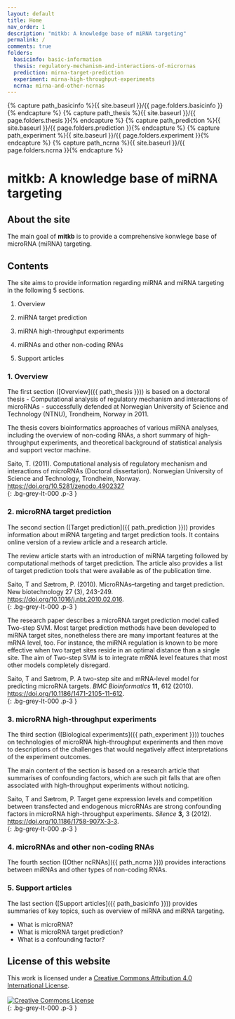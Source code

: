 ```yaml
---
layout: default
title: Home
nav_order: 1
description: "mitkb: A knowledge base of miRNA targeting"
permalink: /
comments: true
folders:
  basicinfo: basic-information
  thesis: regulatory-mechanism-and-interactions-of-micrornas
  prediction: mirna-target-prediction
  experiment: mirna-high-throughput-experiments
  ncrna: mirna-and-other-ncrnas
---
```

{% capture path_basicinfo %}{{ site.baseurl }}/{{ page.folders.basicinfo }}{% endcapture %}
{% capture path_thesis %}{{ site.baseurl }}/{{ page.folders.thesis }}{% endcapture %}
{% capture path_prediction %}{{ site.baseurl }}/{{ page.folders.prediction }}{% endcapture %}
{% capture path_experiment %}{{ site.baseurl }}/{{ page.folders.experiment }}{% endcapture %}
{% capture path_ncrna %}{{ site.baseurl }}/{{ page.folders.ncrna }}{% endcapture %}

# mitkb: A knowledge base of miRNA targeting

## About the site

The main goal of **mitkb** is to provide a comprehensive konwlege base of microRNA (miRNA) targeting.

## Contents
The site aims to provide information regarding miRNA and miRNA targeting in the following 5 sections.

1. Overview

2. miRNA target prediction

3. miRNA high-throughput experiments

4. miRNAs and other non-coding RNAs

5. Support articles

### 1. Overview
The first section ([Overview]({{ path_thesis }})) is based on a doctoral thesis - Computational analysis of regulatory mechanism and interactions of microRNAs - successfully defended at Norwegian University of Science and Technology (NTNU), Trondheim, Norway in 2011.

The thesis covers bioinformatics approaches of various miRNA analyses, including the overview of non-coding RNAs, a short summary of high-throughput experiments, and theoretical background of statistical analysis and support vector machine.

<div class="code-example">
Saito, T. (2011). Computational analysis of regulatory mechanism and interactions of microRNAs (Doctoral dissertation). Norwegian University of Science and Technology, Trondheim, Norway.
<a href="https://doi.org/10.5281/zenodo.4902327">https://doi.org/10.5281/zenodo.4902327</a>
</div>
{: .bg-grey-lt-000 .p-3 }

### 2. microRNA target prediction
The second section ([Target prediction]({{ path_prediction }})) provides information about miRNA targeting and target prediction tools. It contains online version of a review article and a research article.

The review article starts with an introduction of miRNA targeting followed by computational methods of target prediction. The article also provides a list of target prediction tools that were available as of the publication time.

<div class="code-example">
Saito, T and Sætrom, P. (2010). MicroRNAs–targeting and target prediction.
New biotechnology 27 (3), 243-249.
<a href="https://doi.org/10.1016/j.nbt.2010.02.016">https://doi.org/10.1016/j.nbt.2010.02.016</a>.
</div>
{: .bg-grey-lt-000 .p-3 }

The research paper describes a microRNA target prediction model called Two-step SVM. Most target prediction methods have been developed to miRNA target sites, nonetheless there are many important features at the mRNA level, too. For instance, the miRNA regulation is known to be more effective when two target sites reside in an optimal distance than a single site. The aim of Two-step SVM is to integrate mRNA level features that most other models completely disregard.

<div class="code-example">
Saito, T and Sætrom, P. A two-step site and mRNA-level model for predicting microRNA targets.
<i>BMC Bioinformatics</i> <strong>11,</strong> 612 (2010).
<a href="https://doi.org/10.1186/1471-2105-11-612">https://doi.org/10.1186/1471-2105-11-612</a>.
</div>
{: .bg-grey-lt-000 .p-3 }

### 3. microRNA high-throughput experiments
The third section ([Biological experiments]({{ path_experiment }})) touches on technologies of microRNA high-throughput experiments and then move to descriptions of the challenges that would negatively affect interpretations of the experiment outcomes.

The main content of the section is based on a research article that summarises of confounding factors, which are such pit falls that are often associated with high-throughput experiments without noticing.

<div class="code-example">
Saito, T and Sætrom, P. Target gene expression levels and competition between transfected and endogenous microRNAs are strong confounding factors in microRNA high-throughput experiments. <i>Silence</i> <strong>3,</strong> 3 (2012).
<a href="https://doi.org/10.1186/1758-907X-3-3">https://doi.org/10.1186/1758-907X-3-3</a>.
</div>
{: .bg-grey-lt-000 .p-3 }

### 4. microRNAs and other non-coding RNAs
The fourth section ([Other ncRNAs]({{ path_ncrna }})) provides interactions between miRNAs and other types of non-coding RNAs.

### 5. Support articles
The last section ([Support articles]({{ path_basicinfo }})) provides summaries of key topics, such as overview of miRNA and miRNA targeting.

- What is microRNA?
- What is microRNA target prediction?
- What is a confounding factor?

## License of this website

<div class="code-example">
This work is licensed under a <a rel="license" href="http://creativecommons.org/licenses/by/4.0/">Creative Commons Attribution 4.0 International License</a>. <br /><br />
<a rel="license" href="http://creativecommons.org/licenses/by/4.0/"><img alt="Creative Commons License" style="border-width:0" src="https://i.creativecommons.org/l/by/4.0/88x31.png" /></a>
</div>
{: .bg-grey-lt-000 .p-3 }

